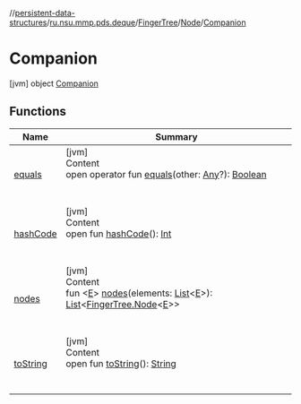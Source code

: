 //[persistent-data-structures](../../../../index.md)/[ru.nsu.mmp.pds.deque](../../../index.md)/[FingerTree](../../index.md)/[Node](../index.md)/[Companion](index.md)



# Companion  
 [jvm] object [Companion](index.md)   


## Functions  
  
|  Name|  Summary| 
|---|---|
| <a name="kotlin/Any/equals/#kotlin.Any?/PointingToDeclaration/"></a>[equals](../../../../ru.nsu.mmp.pds.map/-persistent-map/index.md#%5Bkotlin%2FAny%2Fequals%2F%23kotlin.Any%3F%2FPointingToDeclaration%2F%5D%2FFunctions%2F-1228172417)| <a name="kotlin/Any/equals/#kotlin.Any?/PointingToDeclaration/"></a>[jvm]  <br>Content  <br>open operator fun [equals](../../../../ru.nsu.mmp.pds.map/-persistent-map/index.md#%5Bkotlin%2FAny%2Fequals%2F%23kotlin.Any%3F%2FPointingToDeclaration%2F%5D%2FFunctions%2F-1228172417)(other: [Any](https://kotlinlang.org/api/latest/jvm/stdlib/kotlin/-any/index.html)?): [Boolean](https://kotlinlang.org/api/latest/jvm/stdlib/kotlin/-boolean/index.html)  <br><br><br>
| <a name="kotlin/Any/hashCode/#/PointingToDeclaration/"></a>[hashCode](../../../../ru.nsu.mmp.pds.map/-persistent-map/index.md#%5Bkotlin%2FAny%2FhashCode%2F%23%2FPointingToDeclaration%2F%5D%2FFunctions%2F-1228172417)| <a name="kotlin/Any/hashCode/#/PointingToDeclaration/"></a>[jvm]  <br>Content  <br>open fun [hashCode](../../../../ru.nsu.mmp.pds.map/-persistent-map/index.md#%5Bkotlin%2FAny%2FhashCode%2F%23%2FPointingToDeclaration%2F%5D%2FFunctions%2F-1228172417)(): [Int](https://kotlinlang.org/api/latest/jvm/stdlib/kotlin/-int/index.html)  <br><br><br>
| <a name="ru.nsu.mmp.pds.deque/FingerTree.Node.Companion/nodes/#kotlin.collections.List[TypeParam(bounds=[kotlin.Any?])]/PointingToDeclaration/"></a>[nodes](nodes.md)| <a name="ru.nsu.mmp.pds.deque/FingerTree.Node.Companion/nodes/#kotlin.collections.List[TypeParam(bounds=[kotlin.Any?])]/PointingToDeclaration/"></a>[jvm]  <br>Content  <br>fun <[E](nodes.md)> [nodes](nodes.md)(elements: [List](https://kotlinlang.org/api/latest/jvm/stdlib/kotlin.collections/-list/index.html)<[E](nodes.md)>): [List](https://kotlinlang.org/api/latest/jvm/stdlib/kotlin.collections/-list/index.html)<[FingerTree.Node](../index.md)<[E](nodes.md)>>  <br><br><br>
| <a name="kotlin/Any/toString/#/PointingToDeclaration/"></a>[toString](../../../../ru.nsu.mmp.pds.map/-persistent-map/index.md#%5Bkotlin%2FAny%2FtoString%2F%23%2FPointingToDeclaration%2F%5D%2FFunctions%2F-1228172417)| <a name="kotlin/Any/toString/#/PointingToDeclaration/"></a>[jvm]  <br>Content  <br>open fun [toString](../../../../ru.nsu.mmp.pds.map/-persistent-map/index.md#%5Bkotlin%2FAny%2FtoString%2F%23%2FPointingToDeclaration%2F%5D%2FFunctions%2F-1228172417)(): [String](https://kotlinlang.org/api/latest/jvm/stdlib/kotlin/-string/index.html)  <br><br><br>

